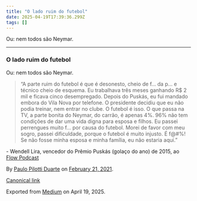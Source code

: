 ```yaml
---
title: "O lado ruim do futebol"
date: 2025-04-19T17:39:36.299Z
tags: []
---
```


Ou: nem todos são Neymar.

* * *

### O lado ruim do futebol

Ou: nem todos são Neymar.

> “A parte ruim do futebol é que é desonesto, cheio de f… da p… e técnico cheio de esquema. Eu trabalhava três meses ganhando R$ 2 mil e ficava cinco desempregado. Depois do Puskás, eu fui mandado embora do Vila Nova por telefone. O presidente decidiu que eu não podia treinar, nem entrar no clube. O futebol é isso. O que passa na TV, a parte bonita do Neymar, do carrão, é apenas 4%. 96% não tem condições de dar uma vida digna para esposa e filhos. Eu passei perrengues muito f… por causa do futebol. Morei de favor com meu sogro, passei dificuldade, porque o futebol é muito injusto. É f@#$%, irmão. Mas somos apaixonados. Todo moleque quer ser jogador. É gostoso, sensação única, mas 96% não tem condições de ter nada. Hoje, minha vida (como gamer e youtube), nem se compara. É outro patamar de qualidade de vida, descanso, família, financeiro, filhos. Acompanhei todos os meses do meu filho, estava no parto. Às vezes debocham e falam: ‘vai jogar o seu videogamezinho’, mas eu fico chateado com isso. A melhor e mais gostosa coisa que eu fiz na minha vida foi jogar videogame. Eu vivi um pedaço muito f… da minha vida por causa do futebol. Entrei em uma depressão f@#$%! Se não fosse minha esposa e minha família, eu não estaria aqui.”

\- Wendell Lira, vencedor do Prêmio Puskás (golaço do ano) de 2015, ao [Flow Podcast](https://www.facebook.com/flowpdc/)

By [Paulo Pilotti Duarte](https://medium.com/@paulopilotti) on [February 21, 2021](https://medium.com/p/d607385e5e10).

[Canonical link](https://medium.com/@paulopilotti/o-lado-ruim-do-futebol-d607385e5e10)

Exported from [Medium](https://medium.com) on April 19, 2025.
